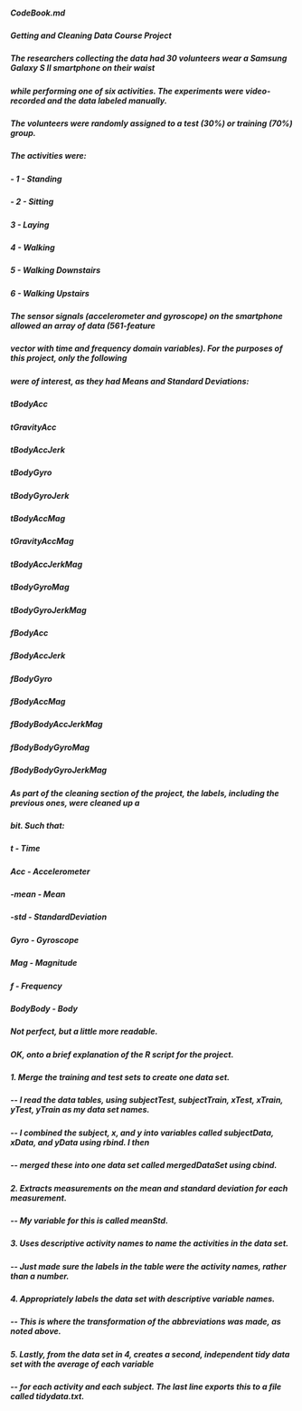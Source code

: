 ##### CodeBook.md

##### Getting and Cleaning Data Course Project

##### The researchers collecting the data had 30 volunteers wear a Samsung Galaxy S II smartphone on their waist   
##### while performing one of six activities.  The experiments were video-recorded and the data labeled manually.  
##### The volunteers were randomly assigned to a test (30%) or training (70%) group. 

##### The activities were:

#####  - 1 - Standing
#####  - 2 - Sitting
#####    3 - Laying
#####    4 - Walking
#####    5 - Walking Downstairs
#####    6 - Walking Upstairs

##### The sensor signals (accelerometer and gyroscope) on the smartphone allowed an array of data (561-feature 
##### vector with time and frequency domain variables).  For the purposes of this project, only the following
##### were of interest, as they had Means and Standard Deviations:

#####    tBodyAcc
#####    tGravityAcc
#####    tBodyAccJerk
#####    tBodyGyro
#####    tBodyGyroJerk
#####    tBodyAccMag
#####    tGravityAccMag
#####    tBodyAccJerkMag
#####    tBodyGyroMag
#####    tBodyGyroJerkMag
#####    fBodyAcc
#####    fBodyAccJerk
#####    fBodyGyro
#####    fBodyAccMag
#####    fBodyBodyAccJerkMag
#####    fBodyBodyGyroMag
#####    fBodyBodyGyroJerkMag

##### As part of the cleaning section of the project, the labels, including the previous ones, were cleaned up a
##### bit.  Such that:

#####    t - Time
#####    Acc - Accelerometer
#####    -mean - Mean
#####    -std - StandardDeviation
#####    Gyro - Gyroscope
#####    Mag - Magnitude
#####    f - Frequency
#####    BodyBody - Body

##### Not perfect, but a little more readable.

##### OK, onto a brief explanation of the R script for the project. 

##### 1. Merge the training and test sets to create one data set.
##### -- I read the data tables, using subjectTest, subjectTrain, xTest, xTrain, yTest, yTrain as my data set names.  
##### -- I combined the subject, x, and y into variables called subjectData, xData, and yData using rbind. I then 
##### -- merged these into one data set called mergedDataSet using cbind.

##### 2. Extracts measurements on the mean and standard deviation for each measurement.
##### -- My variable for this is called meanStd.

##### 3. Uses descriptive activity names to name the activities in the data set.
##### -- Just made sure the labels in the table were the activity names, rather than a number.

##### 4. Appropriately labels the data set with descriptive variable names.
##### -- This is where the transformation of the abbreviations was made, as noted above.

##### 5. Lastly, from the data set in 4, creates a second, independent tidy data set with the average of each variable
##### -- for each activity and each subject.  The last line exports this to a file called tidydata.txt.


